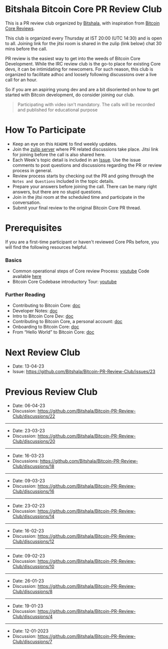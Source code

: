 # Bitshala Bitcoin Core PR Review Club

This is a PR review club organized by [Bitshala](https://www.bitshala.org/), with inspiration from [Bitcoin Core Reviews](https://bitcoincore.reviews/).

This club is organized every Thursday at IST 20:00 (UTC 14:30) and is open to all. Joining link for the jitsi room is shared in the zulip (link below) chat 30 mins before the call.

PR review is the easiest way to get into the weeds of Bitcoin Core Development. While the IRC review club is the go-to place for existing Core devs, it can be intimidating for newcomers. For such reason, this club is organized to facilitate adhoc and loosely following discussions over a live call for an hour.

So if you are an aspiring young dev and are a bit disoriented on how to get started with Bitcoin development, do consider joining our club.

> Participating with video isn't mandatory.
> The calls will be recorded and published for educational purpose

# How To Participate

 - Keep an eye on this `README` to find weekly updates.
 - Join the [zulip server](https://zulip.bitshala.org/join/vih66i54ioonwhc5zxe6w45u/) where PR related discussions take place. Jitsi link for joining before the call is also shared here.
 - Each Week's topic detail is included in an [Issue](https://github.com/Bitshala/Bitcoin-Core-Review/issues). Use the issue comments to post questions and discussions regarding the PR or review process in general.
 - Review process starts by checking out the PR and going through the `Notes and Questions` included in the topic details.
 - Prepare your answers before joining the call. There can be many right answers, but there are no stupid questions.
 - Join in the jitsi room at the scheduled time and participate in the conversation.
 - Submit your final review to the original Bitcoin Core PR thread.

# Prerequisites

If you are a first-time participant or haven't reviewed Core PRs before, you will find the following resources helpful.

### Basics
 - Common operational steps of Core review Process: [youtube](https://youtu.be/n5CRJRqkAoc)
   Code available [here](./test-pr.sh)
 - Bitcoin Core Codebase introductory Tour: [youtube](https://www.youtube.com/watch?v=MbinzItqsXI)

### Further Reading
 - Contributing to Bitcoin Core: [doc](https://github.com/bitcoin/bitcoin/blob/master/CONTRIBUTING.md)
 - Developer Notes: [doc](https://github.com/bitcoin/bitcoin/blob/master/doc/developer-notes.md)
 - Intro to Bitcoin Core Dev: [doc](https://bitcointechtalk.com/a-gentle-introduction-to-bitcoin-core-development-fdc95eaee6b8)
 - Contributing to Bitcoin Core, a personal account: [doc](https://bitcointechtalk.com/contributing-to-bitcoin-core-a-personal-account-35f3a594340b)
 - Onboarding to Bitcoin Core: [doc](https://medium.com/@amitiu/onboarding-to-bitcoin-core-7c1a83b20365)
 - From “Hello World” to Bitcoin Core: [doc](https://rajarshi149.medium.com/from-hello-world-to-bitcoin-core-dd233ce99f72)


# Next Review Club
 - Date: 13-04-23
 - Issue: https://github.com/Bitshala/Bitcoin-PR-Review-Club/issues/23

# Previous Review Club
 - Date: 06-04-23
 - Discussion: https://github.com/Bitshala/Bitcoin-PR-Review-Club/discussions/22
----
 - Date: 23-03-23
 - Discussion: https://github.com/Bitshala/Bitcoin-PR-Review-Club/discussions/20
----
 - Date: 16-03-23
 - Discussions: https://github.com/Bitshala/Bitcoin-PR-Review-Club/discussions/18
----
- Date: 09-03-23
- Discussion: https://github.com/Bitshala/Bitcoin-PR-Review-Club/discussions/16
----
- Date: 23-02-23
- Discussion: https://github.com/Bitshala/Bitcoin-PR-Review-Club/discussions/14
----
- Date: 16-02-23
- Discussion: https://github.com/Bitshala/Bitcoin-PR-Review-Club/discussions/12
----
- Date: 09-02-23
- Discussion: https://github.com/Bitshala/Bitcoin-PR-Review-Club/discussions/10
----
- Date: 26-01-23
- Discussion: https://github.com/Bitshala/Bitcoin-PR-Review-Club/discussions/8
----
- Date: 19-01-23
- Discussion: https://github.com/Bitshala/Bitcoin-PR-Review-Club/discussions/4
----
- Date: 12-01-2023
- Discussion: https://github.com/Bitshala/Bitcoin-PR-Review-Club/discussions/7